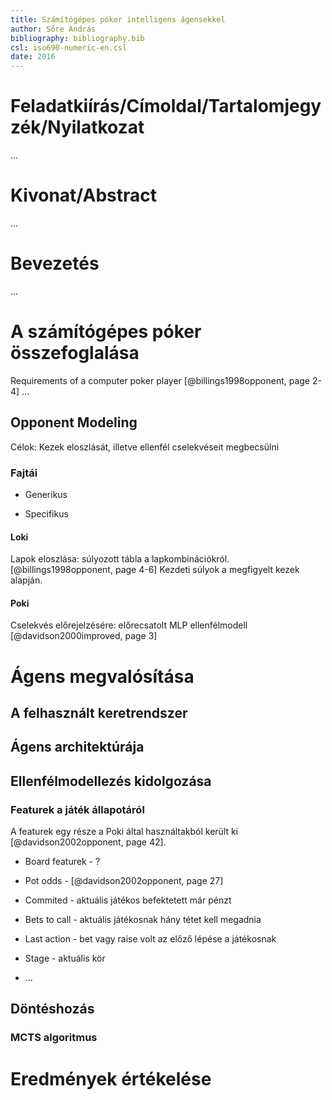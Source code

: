 ```yaml
---
title: Számítógépes póker intelligens ágensekkel
author: Sőre András
bibliography: bibliography.bib
csl: iso690-numeric-en.csl
date: 2016
---
```


# Feladatkiírás/Címoldal/Tartalomjegyzék/Nyilatkozat
...

# Kivonat/Abstract
...

# Bevezetés
...


# A számítógépes póker összefoglalása

Requirements of a computer poker player [@billings1998opponent, page 2-4]
...

## Opponent Modeling

Célok: Kezek eloszlását, illetve ellenfél cselekvéseit megbecsülni

### Fajtái

* Generikus

* Specifikus


#### Loki

Lapok eloszlása: súlyozott tábla a lapkombinációkról. [@billings1998opponent,
page 4-6] Kezdeti súlyok a megfigyelt kezek alapján.

#### Poki

Cselekvés előrejelzésére: előrecsatolt MLP ellenfélmodell
[@davidson2000improved, page 3]


# Ágens megvalósítása

## A felhasznált keretrendszer

## Ágens architektúrája

## Ellenfélmodellezés kidolgozása

### Featurek a játék állapotáról

A featurek egy része a Poki által használtakból került ki
[@davidson2002opponent, page 42].

* Board featurek - ?

* Pot odds - [@davidson2002opponent, page 27]

* Commited - aktuális játékos befektetett már pénzt

* Bets to call - aktuális játékosnak hány tétet kell megadnia

* Last action - bet vagy raise volt az előző lépése a játékosnak

* Stage - aktuális kör

* ...

## Döntéshozás

### MCTS algoritmus

# Eredmények értékelése


